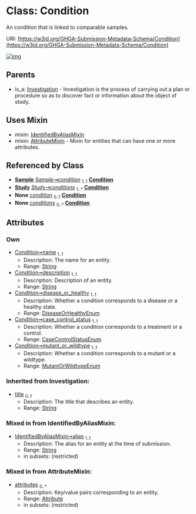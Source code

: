 
# Class: Condition


An condition that is linked to comparable samples.

URI: [https://w3id.org/GHGA-Submission-Metadata-Schema/Condition](https://w3id.org/GHGA-Submission-Metadata-Schema/Condition)


[![img](https://yuml.me/diagram/nofunky;dir:TB/class/[Study],[Sample],[Investigation],[IdentifiedByAliasMixin],[Sample]-%20condition%201..1>[Condition&#124;name:string;description:string;disease_or_healthy:DiseaseOrHealthyEnum;case_control_status:CaseControlStatusEnum;mutant_or_wildtype:MutantOrWildtypeEnum;alias:string;title(i):string%20%3F],[Study]-%20conditions%201..*>[Condition],[Sample]-%20condition(i)%200..1>[Condition],[Study]-%20conditions(i)%200..*>[Condition],[Condition]uses%20-.->[IdentifiedByAliasMixin],[Condition]uses%20-.->[AttributeMixin],[Investigation]^-[Condition],[AttributeMixin],[Attribute])](https://yuml.me/diagram/nofunky;dir:TB/class/[Study],[Sample],[Investigation],[IdentifiedByAliasMixin],[Sample]-%20condition%201..1>[Condition&#124;name:string;description:string;disease_or_healthy:DiseaseOrHealthyEnum;case_control_status:CaseControlStatusEnum;mutant_or_wildtype:MutantOrWildtypeEnum;alias:string;title(i):string%20%3F],[Study]-%20conditions%201..*>[Condition],[Sample]-%20condition(i)%200..1>[Condition],[Study]-%20conditions(i)%200..*>[Condition],[Condition]uses%20-.->[IdentifiedByAliasMixin],[Condition]uses%20-.->[AttributeMixin],[Investigation]^-[Condition],[AttributeMixin],[Attribute])

## Parents

 *  is_a: [Investigation](Investigation.md) - Investigation is the process of carrying out a plan or procedure so as to discover fact or information about the object of study.

## Uses Mixin

 *  mixin: [IdentifiedByAliasMixin](IdentifiedByAliasMixin.md)
 *  mixin: [AttributeMixin](AttributeMixin.md) - Mixin for entities that can have one or more attributes.

## Referenced by Class

 *  **[Sample](Sample.md)** *[Sample➞condition](Sample_condition.md)*  <sub>1..1</sub>  **[Condition](Condition.md)**
 *  **[Study](Study.md)** *[Study➞conditions](Study_conditions.md)*  <sub>1..\*</sub>  **[Condition](Condition.md)**
 *  **None** *[condition](condition.md)*  <sub>0..1</sub>  **[Condition](Condition.md)**
 *  **None** *[conditions](conditions.md)*  <sub>0..\*</sub>  **[Condition](Condition.md)**

## Attributes


### Own

 * [Condition➞name](Condition_name.md)  <sub>1..1</sub>
     * Description: The name for an entity.
     * Range: [String](types/String.md)
 * [Condition➞description](Condition_description.md)  <sub>1..1</sub>
     * Description: Description of an entity.
     * Range: [String](types/String.md)
 * [Condition➞disease_or_healthy](Condition_disease_or_healthy.md)  <sub>1..1</sub>
     * Description: Whether a condition corresponds to a disease or a healthy state.
     * Range: [DiseaseOrHealthyEnum](DiseaseOrHealthyEnum.md)
 * [Condition➞case_control_status](Condition_case_control_status.md)  <sub>1..1</sub>
     * Description: Whether a condition corresponds to a treatment or a control.
     * Range: [CaseControlStatusEnum](CaseControlStatusEnum.md)
 * [Condition➞mutant_or_wildtype](Condition_mutant_or_wildtype.md)  <sub>1..1</sub>
     * Description: Whether a condition corresponds to a mutant or a wildtype.
     * Range: [MutantOrWildtypeEnum](MutantOrWildtypeEnum.md)

### Inherited from Investigation:

 * [title](title.md)  <sub>0..1</sub>
     * Description: The title that describes an entity.
     * Range: [String](types/String.md)

### Mixed in from IdentifiedByAliasMixin:

 * [IdentifiedByAliasMixin➞alias](IdentifiedByAliasMixin_alias.md)  <sub>1..1</sub>
     * Description: The alias for an entity at the time of submission.
     * Range: [String](types/String.md)
     * in subsets: (restricted)

### Mixed in from AttributeMixin:

 * [attributes](attributes.md)  <sub>0..\*</sub>
     * Description: Key/value pairs corresponding to an entity.
     * Range: [Attribute](Attribute.md)
     * in subsets: (restricted)
